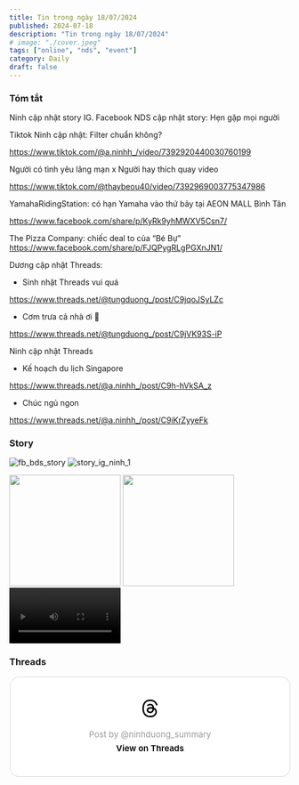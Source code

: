 ```yaml
---
title: Tin trong ngày 18/07/2024
published: 2024-07-18
description: "Tin trong ngày 18/07/2024"
# image: "./cover.jpeg"
tags: ["online", "nds", "event"]
category: Daily
draft: false
---
```


### Tóm tắt 
Ninh cập nhật story IG. Facebook NDS cập nhật story: Hẹn gặp mọi người

Tiktok Ninh cập nhật: Filter chuẩn không?

https://www.tiktok.com/@a.ninhh_/video/7392920440030760199

Người có tình yêu lãng mạn x Người hay thích quay video 

https://www.tiktok.com/@thaybeou40/video/7392969003775347986

 
YamahaRidingStation: có hạn Yamaha vào thứ bảy tại AEON MALL Bình Tân

https://www.facebook.com/share/p/KyRk9yhMWXV5Csn7/

The Pizza Company: chiếc deal to của “Bé Bự"
https://www.facebook.com/share/p/FJQPygRLgPGXnJN1/


Dương cập nhật Threads:

- Sinh nhật Threads vui quá

https://www.threads.net/@tungduong_/post/C9jqoJSyLZc

- Cơm trưa cả nhà ơi 🍚

https://www.threads.net/@tungduong_/post/C9jVK93S-iP


Ninh cập nhật Threads

- Kế hoạch du lịch Singapore 

https://www.threads.net/@a.ninhh_/post/C9h-hVkSA_z

- Chúc ngủ ngon 

https://www.threads.net/@a.ninhh_/post/C9iKrZyyeFk



### Story 


![fb_bds_story]()
![story_ig_ninh_1]()




<img width="200" src="https://github.com/user-attachments/assets/52d6680f-3531-4039-bd69-5ab2206bcb35" />

<img width="200" src="https://github.com/user-attachments/assets/7f603d0a-9081-4593-8ef3-5c432481893e" />

<video width="200" controls>
  <source src="https://github.com/user-attachments/assets/ef3ca9ed-6960-4bc5-9e4e-965271eb55ad" type="video/mp4">
</video>


### Threads 

<blockquote class="text-post-media" data-text-post-permalink="https://www.threads.net/@ninhduong_summary/post/C9kcEMZS28K" data-text-post-version="0" id="ig-tp-C9kcEMZS28K" style=" background:#FFF; border-width: 1px; border-style: solid; border-color: #00000026; border-radius: 16px; max-width:540px; margin: 1px; min-width:270px; padding:0; width:99.375%; width:-webkit-calc(100% - 2px); width:calc(100% - 2px);"> <a href="https://www.threads.net/@ninhduong_summary/post/C9kcEMZS28K" style=" background:#FFFFFF; line-height:0; padding:0 0; text-align:center; text-decoration:none; width:100%; font-family: -apple-system, BlinkMacSystemFont, sans-serif;" target="_blank"> <div style=" padding: 40px; display: flex; flex-direction: column; align-items: center;"><div style=" display:block; height:32px; width:32px; padding-bottom:20px;"> <svg aria-label="Threads" height="32px" role="img" viewBox="0 0 192 192" width="32px" xmlns="http://www.w3.org/2000/svg"> <path d="M141.537 88.9883C140.71 88.5919 139.87 88.2104 139.019 87.8451C137.537 60.5382 122.616 44.905 97.5619 44.745C97.4484 44.7443 97.3355 44.7443 97.222 44.7443C82.2364 44.7443 69.7731 51.1409 62.102 62.7807L75.881 72.2328C81.6116 63.5383 90.6052 61.6848 97.2286 61.6848C97.3051 61.6848 97.3819 61.6848 97.4576 61.6855C105.707 61.7381 111.932 64.1366 115.961 68.814C118.893 72.2193 120.854 76.925 121.825 82.8638C114.511 81.6207 106.601 81.2385 98.145 81.7233C74.3247 83.0954 59.0111 96.9879 60.0396 116.292C60.5615 126.084 65.4397 134.508 73.775 140.011C80.8224 144.663 89.899 146.938 99.3323 146.423C111.79 145.74 121.563 140.987 128.381 132.296C133.559 125.696 136.834 117.143 138.28 106.366C144.217 109.949 148.617 114.664 151.047 120.332C155.179 129.967 155.42 145.8 142.501 158.708C131.182 170.016 117.576 174.908 97.0135 175.059C74.2042 174.89 56.9538 167.575 45.7381 153.317C35.2355 139.966 29.8077 120.682 29.6052 96C29.8077 71.3178 35.2355 52.0336 45.7381 38.6827C56.9538 24.4249 74.2039 17.11 97.0132 16.9405C119.988 17.1113 137.539 24.4614 149.184 38.788C154.894 45.8136 159.199 54.6488 162.037 64.9503L178.184 60.6422C174.744 47.9622 169.331 37.0357 161.965 27.974C147.036 9.60668 125.202 0.195148 97.0695 0H96.9569C68.8816 0.19447 47.2921 9.6418 32.7883 28.0793C19.8819 44.4864 13.2244 67.3157 13.0007 95.9325L13 96L13.0007 96.0675C13.2244 124.684 19.8819 147.514 32.7883 163.921C47.2921 182.358 68.8816 191.806 96.9569 192H97.0695C122.03 191.827 139.624 185.292 154.118 170.811C173.081 151.866 172.51 128.119 166.26 113.541C161.776 103.087 153.227 94.5962 141.537 88.9883ZM98.4405 129.507C88.0005 130.095 77.1544 125.409 76.6196 115.372C76.2232 107.93 81.9158 99.626 99.0812 98.6368C101.047 98.5234 102.976 98.468 104.871 98.468C111.106 98.468 116.939 99.0737 122.242 100.233C120.264 124.935 108.662 128.946 98.4405 129.507Z" /></svg></div> <div style=" font-size: 15px; line-height: 21px; color: #999999; font-weight: 400; padding-bottom: 4px; "> Post by @ninhduong_summary</div> <div style=" font-size: 15px; line-height: 21px; color: #000000; font-weight: 600; "> View on Threads</div></div></a></blockquote>
<script async src="https://www.threads.net/embed.js"></script>